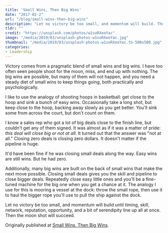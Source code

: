 ```yaml
---
title: 'Small Wins, Then Big Wins'
date: "2017-02-2"
url: "/blog/small-wins-then-big-wins"
description: "Let no victory be too small, and momentum will build. Then the moon shot will succeed."
tldr: ""
credit: "https://unsplash.com/photos/w1soRXeoYac"
image: "/media/2019/03/unsplash-photos-w1soRXeoYac.jpg"
thumbnail: "/media/2019/03/unsplash-photos-w1soRXeoYac.tn-500x500.jpg"
categories:
- Leadership
---
```

Victory comes from a pragmatic blend of small wins and big wins. I have too often seen people shoot for the moon, miss, and end up with nothing. The big wins are possible, but many of them will not happen, and you need a steady diet of small wins to keep things going, both practically and psychologically.
<!--more-->

I like to use the analogy of shooting hoops in basketball: get close to the hoop and sink a bunch of easy wins. Occasionally take a long shot, but keep close to the hoop, backing away slowly as you get better. You'll sink some from across the court, but don't count on them.

I know a sales rep who got a lot of big deals close to the finish line, but couldn't get any of them signed. It was almost as if it was a matter of pride: *this deal will close big or not at all*. It turned out that the answer was "not at all." Closing zero deals is closing zero dollars. It doesn't matter if the pipeline is huge.

It'd have been fine if he was closing small deals along the way. Easy wins are still wins. But he had zero.

Additionally, many big wins are built on the back of small wins that make the next move possible. Closing small deals gives you the skill and pipeline to close bigger deals. Repeatedly close easy little ones and you'll be a fine-tuned machine for the big one when you get a chance at it. The analogy I use for this is mooring a vessel at the dock: throw the small rope, then use it to haul the bigger rope you'll use to pull the ship against the dock.

Let no victory be too small, and momentum will build until timing, skill, network, reputation, opportunity, and a bit of serendipity line up all at once. Then the moon shot will succeed.

Originally published at [Small Wins, Then Big Wins](https://www.linkedin.com/pulse/small-wins-big-baron-schwartz).
